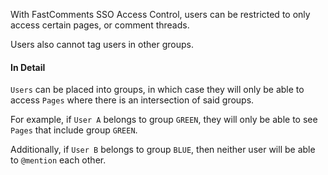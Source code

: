 With FastComments SSO Access Control, users can be restricted to only access certain pages, or comment threads.

Users also cannot tag users in other groups.

#### In Detail

`Users` can be placed into groups, in which case they will only be able to access `Pages` where
there is an intersection of said groups.

For example, if `User A` belongs to group `GREEN`, they will only be able to see `Pages` that
include group `GREEN`.

Additionally, if `User B` belongs to group `BLUE`, then neither user will be able to `@mention` each other.
